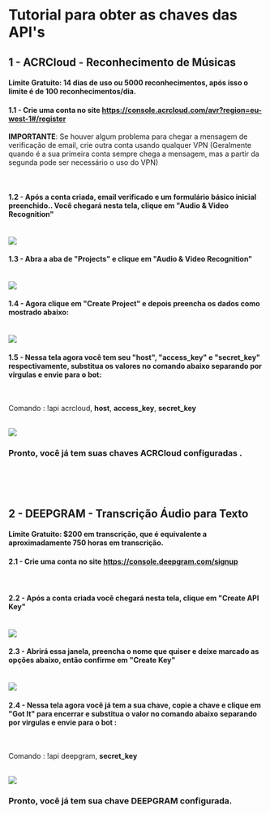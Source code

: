 # Tutorial para obter as chaves das API's

## 1 - ACRCloud - Reconhecimento de Músicas

#### Limite Gratuito: 14 dias de uso ou 5000 reconhecimentos, após isso o limite é de 100 reconhecimentos/dia.

#### 1.1 - Crie uma conta no site https://console.acrcloud.com/avr?region=eu-west-1#/register

**IMPORTANTE**: Se houver algum problema para chegar a mensagem de verificação de email, crie outra conta usando qualquer VPN (Geralmente quando é a sua primeira conta sempre chega a mensagem, mas a partir da segunda pode ser necessário o uso do VPN)

<br>

#### 1.2 - Após a conta criada, email verificado e um formulário básico inicial preenchido.. Você chegará nesta tela, clique em "Audio & Video Recognition"

<br>

<img src="https://i.imgur.com/CeKSsjO.png"/>

<br>

#### 1.3 - Abra a aba de "Projects" e clique em "Audio & Video Recognition"

<br>

<img src="https://i.imgur.com/owgNhyv.png"/>

<br>

#### 1.4 - Agora clique em "Create Project" e depois preencha os dados como mostrado abaixo:

<br>

<img src="https://i.imgur.com/530RtLA.png"/>

<br>

#### 1.5 - Nessa tela agora você tem seu "host", "access_key" e "secret_key" respectivamente, substitua os valores no comando abaixo separando por virgulas e envie para o bot: 

<br>

Comando : !api acrcloud, **host**, **access_key**,  **secret_key**

<br>

<img src="https://i.imgur.com/BA8aUA5.png"/>

### Pronto, você já tem suas chaves ACRCloud configuradas .

<br>
<br>
<br>

## 2 - DEEPGRAM - Transcrição Áudio para Texto

#### Limite Gratuito: $200 em transcrição, que é equivalente a aproximadamente 750 horas em transcrição.

#### 2.1 - Crie uma conta no site https://console.deepgram.com/signup

<br>

#### 2.2 - Após a conta criada você chegará nesta tela, clique em "Create API Key"

<br>

<img src="https://i.imgur.com/2MFfmga.png">

<br>

#### 2.3 - Abrirá essa janela, preencha o nome que quiser e deixe marcado as opções abaixo, então confirme em "Create Key"

<br>

<img src="https://i.imgur.com/3YKuyKh.png">

<br>

#### 2.4 - Nessa tela agora você já tem a sua chave, copie a chave e clique em "Got It" para encerrar e substitua o valor no comando abaixo separando por virgulas e envie para o bot : 

<br>

Comando : !api deepgram, **secret_key**

<br>

<img src="https://i.imgur.com/OSae2lZ.png">


### Pronto, você já tem sua chave DEEPGRAM configurada.
